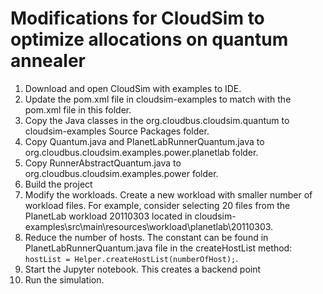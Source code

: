 # Modifications for CloudSim to optimize allocations on quantum annealer

1. Download and open CloudSim with examples to IDE.
2. Update the pom.xml file in cloudsim-examples to match with the pom.xml file in this folder.
3. Copy the Java classes in the org.cloudbus.cloudsim.quantum to cloudsim-examples Source Packages folder.
4. Copy Quantum.java and PlanetLabRunnerQuantum.java to org.cloudbus.cloudsim.examples.power.planetlab folder.
5. Copy RunnerAbstractQuantum.java to org.cloudbus.cloudsim.examples.power folder.
4. Build the project
5. Modify the workloads. Create a new workload with smaller number of workload files. For example, consider selecting 20 files from the PlanetLab workload 20110303 located in cloudsim-examples\src\main\resources\workload\planetlab\20110303.
6. Reduce the number of hosts. The constant can be found in PlanetLabRunnerQuantum.java file in the createHostList method: `hostList = Helper.createHostList(numberOfHost);`.
7. Start the Jupyter notebook. This creates a backend point
8. Run the simulation.